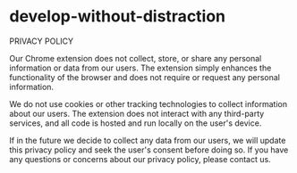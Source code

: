 # develop-without-distraction

PRIVACY POLICY

Our Chrome extension does not collect, store, or share any personal information or data from our users. The extension simply enhances the functionality of the browser and does not require or request any personal information.

We do not use cookies or other tracking technologies to collect information about our users. The extension does not interact with any third-party services, and all code is hosted and run locally on the user's device.

If in the future we decide to collect any data from our users, we will update this privacy policy and seek the user's consent before doing so. If you have any questions or concerns about our privacy policy, please contact us.
